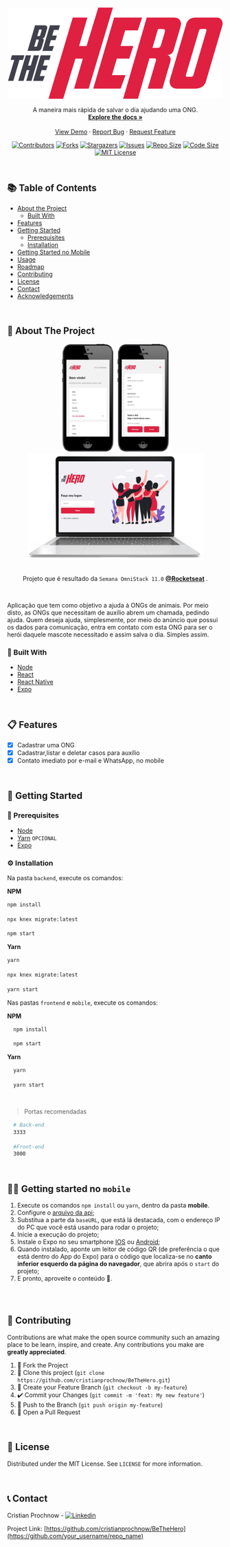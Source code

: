 <!-- PROJECT LOGO -->
<p align="center">
  <a href="https://github.com/cristianprochnow/BeTheHero">
    <img src="./frontend/src/assets/logo.svg" alt="Logo">
  </a>

  <p align="center">
    A maneira mais rápida de salvar o dia ajudando uma ONG.
    <br />
    <a href="https://github.com/cristianprochnow/BeTheHero"><strong>Explore the docs »</strong></a>
    <br />
    <br />
    <a href="https://github.com/cristianprochnow/BeTheHero">View Demo</a>
    ·
    <a href="https://github.com/cristianprochnow/BeTheHero/issues">Report Bug</a>
    ·
    <a href="https://github.com/cristianprochnow/BeTheHero/issues">Request Feature</a>
  </p>
</p>

<!-- PROJECT SHIELDS -->
<div align="center">

  [![Contributors][contributors-shield]][contributors-url]
  [![Forks][forks-shield]][forks-url]
  [![Stargazers][stars-shield]][stars-url]
  [![Issues][issues-shield]][issues-url]
  [![Repo Size][repo-size-shield]][repo-size-url]
  [![Code Size][code-size-shield]][code-size-url]
  [![MIT License][license-shield]][license-url]

</div>
<br />

<!-- TABLE OF CONTENTS -->
<h2>📚 Table of Contents</h2>

* [About the Project](#about-the-project)
  * [Built With](#built-with)
* [Features](#features)
* [Getting Started](#getting-started)
  * [Prerequisites](#prerequisites)
  * [Installation](#installation)
* [Getting Started no Mobile](#getting-started-mobile)
* [Usage](#usage)
* [Roadmap](#roadmap)
* [Contributing](#contributing)
* [License](#license)
* [Contact](#contact)
* [Acknowledgements](#acknowledgements)

<br />

<!-- ABOUT THE PROJECT -->
<h2 id="about-the-project">📖 About The Project</h2>

<div align="center">
  <img height="250" src="./template/iphone-incidents.png" />
  <img height="250" src="./template/iphone-detail.png" />
  <img height="250" src="./template/notebook-tela-home.png" />
</div>

<br />

<p align="center">Projeto que é resultado da <code>Semana OmniStack 11.0</code> <strong><a href="https://rocketseat.com.br/">@Rocketseat</a></strong> .</p>

<br />

Aplicação que tem como objetivo a ajuda à ONGs de animais. Por meio disto, as ONGs que necessitam de auxílio abrem um chamada, pedindo ajuda. Quem deseja ajuda, simplesmente, por meio do anúncio que possui os dados para comunicação, entra em contato com esta ONG para ser o herói daquele mascote necessitado e assim salva o dia. Simples assim.

<h3 id="built-with">🔧 Built With</h3>

* [Node](https://github.com/nodejs/node)
* [React](https://github.com/facebook/react)
* [React Native](https://github.com/facebook/react-native)
* [Expo](https://github.com/expo/expo)

<br />

<!-- FEATURES -->
<h2 id="features">📋 Features</h2>

- [x] Cadastrar uma ONG
- [x] Cadastrar,listar e deletar casos para auxílio
- [x] Contato imediato por e-mail e WhatsApp, no mobile

<br />

<!-- GETTING STARTED -->
<h2 id="getting-started">🚀 Getting Started</h2>

<h3 id="prerequisites">📝 Prerequisites</h3>

* [Node](https://github.com/nodejs/node)
* [Yarn](https://github.com/yarnpkg/yarn) `OPCIONAL`
* [Expo](https://github.com/expo/expo)

<h3 id="installation">⚙️ Installation</h3>

Na pasta `backend`, execute os comandos:

**NPM**
```bash
npm install

npx knex migrate:latest

npm start
```

**Yarn**
```bash
yarn

npx knex migrate:latest

yarn start
```

Nas pastas `frontend` e `mobile`, execute os comandos:


**NPM**
```bash
  npm install
  
  npm start
```

**Yarn**
```bash
  yarn
  
  yarn start
```

<br />

> Portas recomendadas

```bash
  # Back-end
  3333
  
  #Front-end
  3000
```

<br /> 

<h2 id="getting-started-mobile">📱🚀 Getting started no <code>mobile</code></h2>

1. Execute os comandos `npm install` ou `yarn`, dentro da pasta **mobile**.
2. Configure o [arquivo da api](./mobile/src/services/api.js);
3. Substitua a parte da `baseURL`, que está lá destacada, com o endereço IP do PC que você está usando para rodar o projeto;
4. Inicie a execução do projeto;
5. Instale o Expo no seu smartphone [IOS](https://apps.apple.com/br/app/expo-client/id982107779) ou  [Android](https://play.google.com/store/apps/details?id=host.exp.exponent&hl=en);
6. Quando instalado, aponte um leitor de código QR (de preferência o que está dentro do App do Expo) para o código que localiza-se no **canto inferior esquerdo da página do navegador**, que abrira após o `start` do projeto;
7. E pronto, aproveite o conteúdo 🎉.

<br />


<br />

<!-- CONTRIBUTING -->
<h2 id="contributing">🔗 Contributing</h2>

Contributions are what make the open source community such an amazing place to be learn, inspire, and create. Any contributions you make are **greatly appreciated**.

1. 🍴 Fork the Project
2. 👯 Clone this project (`git clone https://github.com/cristianprochnow/BeTheHero.git`)
3. 🔀 Create your Feature Branch (`git checkout -b my-feature`)
4. ✔️ Commit your Changes (`git commit -m 'feat: My new feature'`)
5. 📌 Push to the Branch (`git push origin my-feature`)
6. 🔁 Open a Pull Request

<br />

<!-- LICENSE -->
<h2 id="license">📜 License</h2>

Distributed under the MIT License. See `LICENSE` for more information.

<br />

<!-- CONTACT -->
<h2 id="contact">📞 Contact</h2>

Cristian Prochnow - [![Linkedin][linkedin-shield]][linkedin-url]

Project Link: [https://github.com/cristianprochnow/BeTheHero](https://github.com/your_username/repo_name)

<br />

<!-- MARKDOWN LINKS & IMAGES -->
<!-- https://www.markdownguide.org/basic-syntax/#reference-style-links -->
[contributors-shield]: https://img.shields.io/github/contributors/cristianprochnow/BeTheHero.svg?style=flat
[contributors-url]: https://github.com/cristianprochnow/BeTheHero/graphs/contributors
[forks-shield]: https://img.shields.io/github/forks/cristianprochnow/BeTheHero.svg?style=flat
[forks-url]: https://github.com/cristianprochnow/BeTheHero/network/members
[stars-shield]: https://img.shields.io/github/stars/cristianprochnow/BeTheHero.svg?style=flat
[stars-url]: https://github.com/cristianprochnow/BeTheHero/stargazers
[issues-shield]: https://img.shields.io/github/issues/cristianprochnow/BeTheHero.svg?style=flat
[issues-url]: https://github.com/cristianprochnow/BeTheHero/issues
[license-shield]: https://img.shields.io/github/license/cristianprochnow/BeTheHero.svg?style=flat
[license-url]: https://github.com/cristianprochnow/BeTheHero/blob/master/LICENSE.txt
[repo-size-shield]: https://img.shields.io/github/repo-size/cristianprochnow/BeTheHero.svg?style=flat
[repo-size-url]: https://github.com/cristianprochnow/BeTheHero
[code-size-shield]: https://img.shields.io/github/languages/code-size/cristianprochnow/BeTheHero
[code-size-url]: https://github.com/cristianprochnow/BeTheHero
[linkedin-shield]: https://img.shields.io/badge/-LinkedIn-black.svg?style=flat&logo=linkedin&colorB=0077b4
[linkedin-url]: https://www.linkedin.com/in/cristianprochnow
